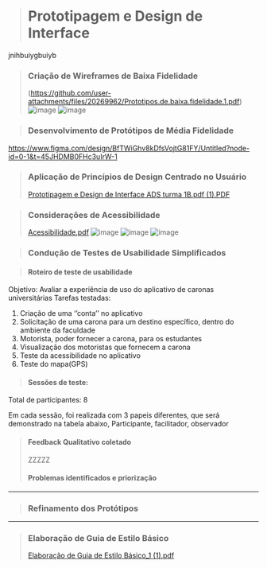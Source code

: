 > # Prototipagem e Design de Interface
jnihbuiygbuiyb
> ### Criação de Wireframes de Baixa Fidelidade
> (https://github.com/user-attachments/files/20269962/Prototipos.de.baixa.fidelidade.1.pdf)
> ![image](https://github.com/user-attachments/assets/a43ad81c-26dc-448c-8d3a-0bd95a06c4b5)
> ![image](https://github.com/user-attachments/assets/ced2d32f-2ac5-496f-9eec-6cf7030037f3)

> ### Desenvolvimento de Protótipos de Média Fidelidade
https://www.figma.com/design/BfTWiGhv8kDfsVojtG81FY/Untitled?node-id=0-1&t=45JHDMB0FHc3uIrW-1

> ### Aplicação de Princípios de Design Centrado no Usuário
> [Prototipagem e Design de Interface ADS turma 1B.pdf (1).PDF](https://github.com/user-attachments/files/20419014/Prototipagem.e.Design.de.Interface.ADS.turma.1B.pdf.1.PDF)


> ### Considerações de Acessibilidade
> [Acessibilidade.pdf](https://github.com/user-attachments/files/20269970/Acessibilidade.pdf)
>![image](https://github.com/user-attachments/assets/6a7fb12b-604b-47e0-814b-af2eef1fab51)
![image](https://github.com/user-attachments/assets/bb5df134-5653-4529-b73a-f17d4d67462b)
![image](https://github.com/user-attachments/assets/ffacc491-5301-4f97-a836-ede09ec1d98e)
> 

> ### Condução de Testes de Usabilidade Simplificados

> #### Roteiro de teste de usabilidade
Objetivo: Avaliar a experiência de uso do aplicativo de caronas universitárias
Tarefas testadas:
1. Criação de uma ‘’conta’’ no aplicativo
2. Solicitação de uma carona para um destino específico, dentro do ambiente da
faculdade
3. Motorista, poder fornecer a carona, para os estudantes
4. Visualização dos motoristas que fornecem a carona
5. Teste da acessibilidade no aplicativo
6. Teste do mapa(GPS)

   
> #### Sessões de teste:
Total de participantes: 8

Em cada sessão, foi realizada com 3 papeis diferentes, que será demonstrado na
tabela abaixo, Participante, facilitador, observador

> #### Feedback Qualitativo coletado
> ZZZZZ
> #### Problemas identificados e priorização








 ______________

> ### Refinamento dos Protótipos
 ______________

> ### Elaboração de Guia de Estilo Básico
> [Elaboração de Guia de Estilo Básico_1 (1).pdf](https://github.com/user-attachments/files/20269972/Elaboracao.de.Guia.de.Estilo.Basico_1.1.pdf)
